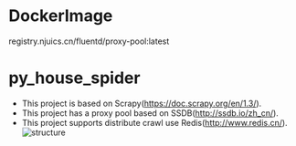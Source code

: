 # DockerImage 
registry.njuics.cn/fluentd/proxy-pool:latest
# py_house_spider
* This project is based on Scrapy(https://doc.scrapy.org/en/1.3/).
* This project has a proxy pool based on SSDB(http://ssdb.io/zh_cn/).
* This project supports distribute crawl use Redis(http://www.redis.cn/).
![structure](https://github.com/lxs137/py_house_spider/blob/master/structure.png)
